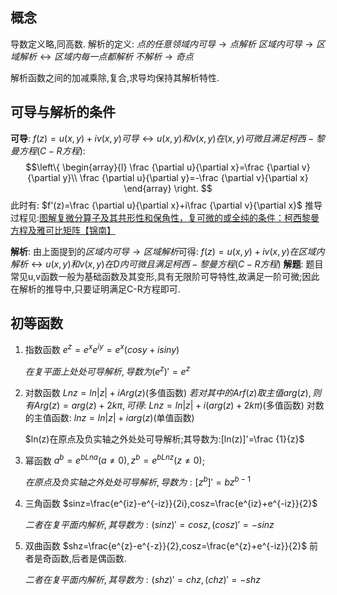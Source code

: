 ## 概念
导数定义略,同高数.
解析的定义:
	$点的任意领域内可导\to 点解析$
	$区域内可导\to 区域解析\leftrightarrow 区域内每一点都解析$
	$不解析\to 奇点$

解析函数之间的加减乘除,复合,求导均保持其解析特性.
## 可导与解析的条件
**可导**:
$f(z)=u(x,y)+iv(x,y)可导\leftrightarrow u(x,y)和v(x,y)在(x,y)可微且满足柯西-黎曼方程(C-R方程):$
$$\left\{
\begin{array}{l}
\frac {\partial u}{\partial x}=\frac {\partial v}{\partial y}\\
\frac {\partial u}{\partial y}=-\frac {\partial v}{\partial x}
\end{array} 
\right.
$$
此时有: $f'(z)=\frac {\partial u}{\partial x}+i\frac {\partial v}{\partial x}$
推导过程见:[图解复微分算子及其共形性和保角性，复可微的或全纯的条件：柯西黎曼方程及雅可比矩阵【锦南】](https://www.bilibili.com/video/BV1uk4y1h7Yd?vd_source=34dd435d3d651e8a3a60eacd5873aed9)

**解析**:
由上面提到的$区域内可导\to 区域解析$可得:
$f(z)=u(x,y)+iv(x,y)在区域内解析\leftrightarrow u(x,y)和v(x,y)在D内可微且满足柯西-黎曼方程(C-R方程)$
**解题**:
题目常见u,v函数一般为基础函数及其变形,具有无限阶可导特性,故满足一阶可微;因此在解析的推导中,只要证明满足C-R方程即可.
## 初等函数
1. 指数函数
   $e^z=e^xe^{iy}=e^x(cosy+isiny)$
   
   $在复平面上处处可导解析,导数为(e^z)'=e^z$
2. 对数函数
   $Lnz=ln|z|+iArg(z)$(多值函数)
   $若对其中的Arf(z)取主值arg(z),则有Arg(z)=arg(z)+2k\pi,可得:$
   $Lnz=ln|z|+i(arg(z)+2k\pi)$(多值函数)
   对数的主值函数:
   $lnz=ln|z|+iarg(z)$(单值函数)
   
   $ln(z)在原点及负实轴之外处处可导解析;其导数为:[ln(z)]'=\frac {1}{z}$
3. 幂函数
   $a^b=e^{bLna}(a\neq0),z^b=e^{bLnz}(z\neq0)$;
   
   $在原点及负实轴之外处处可导解析,导数为:[z^b]'=bz^{b-1}$
4. 三角函数
   $sinz=\frac{e^{iz}-e^{-iz}}{2i},cosz=\frac{e^{iz}+e^{-iz}}{2}$
   
   $二者在复平面内解析,其导数为:(sinz)'=cosz,(cosz)'=-sinz$
5. 双曲函数
   $shz=\frac{e^{z}-e^{-z}}{2},cosz=\frac{e^{z}+e^{-iz}}{2}$
   前者是奇函数,后者是偶函数.
   
   $二者在复平面内解析,其导数为:(shz)'=chz,(chz)'=-shz$
